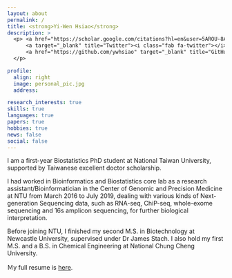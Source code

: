 ```yaml
---
layout: about
permalink: /
title: <strong>Yi-Wen Hsiao</strong>
description: > 
  <p> <a href="https://scholar.google.com/citations?hl=en&user=5AROU-8AAAAJ" target="_blank" title="Google Scholar"><i class="ai ai-google-scholar"></i>Google Scholar</a> |<a href="https://www.researchgate.net/profile/Yi_Wen_Hsiao" target="_blank" title="Research Gate"><i class="ai ai-researchgate"></i>ResearchGate</a> |
      <a target="_blank" title="Twitter"><i class="fab fa-twitter"></i>@YWHSIAO9419</a> |
      <a href="https://github.com/ywhsiao" target="_blank" title="GitHub"><i class="fab fa-github"></i> ywhsiao</a> 
  </p>

profile:
  align: right
  image: personal_pic.jpg
  address:

research_interests: true
skills: true
languages: true
papers: true
hobbies: true
news: false
social: false
---
```


I am a first-year Biostatistics PhD student at National Taiwan University, supported by Taiwanese excellent doctor scholarship.

I had worked in Bioinformatics and Biostatistics core lab
as a research assistant/Bioinformatician in the Center of Genomic and Precision Medicine at NTU from March 2016 to July 2019, dealing with various kinds of Next-generation Sequencing data, such as RNA-seq, ChiP-seq, whole-exome sequencing and 16s amplicon sequencing, for further biological interpretation.

Before joining NTU, I finished my second M.S. in Biotechnology at Newcastle University, supervised under Dr James Stach. I also hold my first M.S. and a B.S. in Chemical Engineering at National Chung Cheng University. 

Ｍy full resume is [here](https://github.com/ywhsiao/CV/blob/master/cv.pdf).
